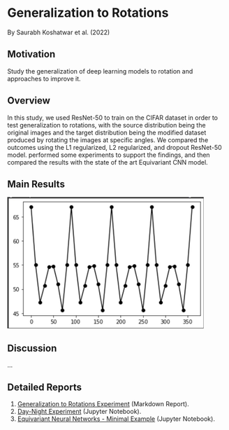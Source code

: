 # Generalization to Rotations

By Saurabh Koshatwar et al. (2022)

## Motivation

Study the generalization of deep learning models to rotation and approaches to improve it.

## Overview

In this study, we used ResNet-50 to train on the CIFAR dataset in order to test generalization to rotations, with the source distribution being the original images and the target distribution being the modified dataset produced by rotating the images at specific angles. We compared the outcomes using the L1 regularized, L2 regularized, and dropout ResNet-50 model. performed some experiments to support the findings, and then compared the results with the state of the art Equivariant CNN model.

## Main Results


<img src="reports/e2cnn_results.jpg" alt="E2CNN Results" width="450" height="300" />

## Discussion

...

## Detailed Reports

 1. [Generalization to Rotations Experiment](reports/generalization_to_rotations.md) (Markdown Report).
 2. [Day-Night Experiment](reports/day_night_experiment.ipynb) (Jupyter Notebook).
 4. [Equivariant Neural Networks - Minimal Example](reports/equivariant_neural_networks.ipynb) (Jupyter Notebook).

